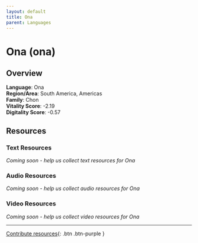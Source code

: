 ```yaml
---
layout: default
title: Ona
parent: Languages
---
```


# Ona (ona)

## Overview

**Language**: Ona  
**Region/Area**: South America, Americas  
**Family**: Chon  
**Vitality Score**: -2.19  
**Digitality Score**: -0.57  

## Resources

### Text Resources
*Coming soon - help us collect text resources for Ona*

### Audio Resources
*Coming soon - help us collect audio resources for Ona*

### Video Resources
*Coming soon - help us collect video resources for Ona*

---

[Contribute resources](https://fairtrain.github.io/){: .btn .btn-purple }
